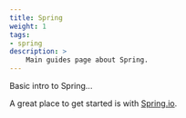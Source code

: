 ```yaml
---
title: Spring
weight: 1
tags:
- spring
description: >
    Main guides page about Spring.
---
```


Basic intro to Spring...

A great place to get started is with [Spring.io](https://spring.io).